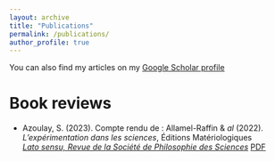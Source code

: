 ```yaml
---
layout: archive
title: "Publications"
permalink: /publications/
author_profile: true
---
```


You can also find my articles on my [Google Scholar profile](https://scholar.google.com/citations?user=7yZtUacAAAAJ&hl=fr&oi=ao)

Book reviews
============
- Azoulay, S. (2023). Compte rendu de : Allamel-Raffin & *al* (2022). *L’expérimentation dans les sciences*, Éditions Matériologiques   
*[Lato sensu, Revue de la Société de Philosophie des Sciences](https://ojs.uclouvain.be/index.php/latosensu)* [PDF](./files/CR-Solal-Azoulay-2024.pdf)
